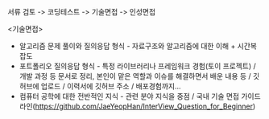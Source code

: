 서류 검토 -> 코딩테스트 -> 기술면접 -> 인성면접

<기술면접>
- 알고리즘 문제 풀이와 질의응답 형식 - 자료구조와 알고리즘에 대한 이해 + 시간복잡도
- 포트폴리오 질의응답 형식 - 특정 라이브러리나 프레임워크 경험(토이 프로젝트) / 개발 과정 등 문서로 정리, 본인이 맡은 역할과 이슈를 해결하면서 배운 내용 등 / 깃허브에 업로드 / 이력서에 깃허브 주소 / 배포경험까지...
- 컴퓨터 공학에 대한 전반적인 지식 - 관련 분야 지식을 중점 / 국내 기술 면접 가이드라인(https://github.com/JaeYeopHan/InterView_Question_for_Beginner)